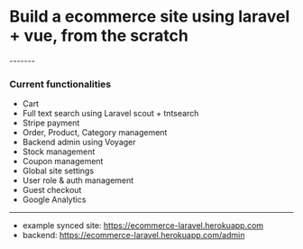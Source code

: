 <h1>Build a ecommerce site using laravel + vue, from the scratch</h1>
-------
<h3>Current functionalities</h3>

* Cart
* Full text search using Laravel scout + tntsearch
* Stripe payment
* Order, Product, Category management 
* Backend admin using Voyager
* Stock management
* Coupon management
* Global site settings
* User role & auth management
* Guest checkout
* Google Analytics

-------

* example synced site: https://ecommerce-laravel.herokuapp.com
* backend: https://ecommerce-laravel.herokuapp.com/admin

